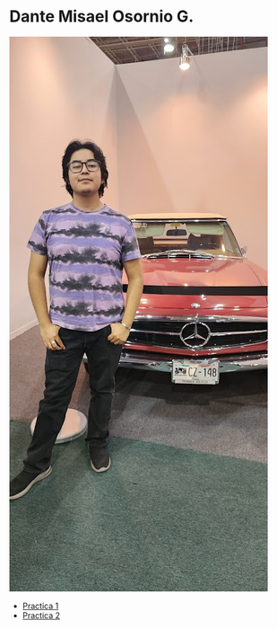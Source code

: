 # Dante Misael Osornio G. 

![Gumbal](foto.png)

+ [Practica 1](practica-1.md)
+ [Practica 2](practica-2.md)


